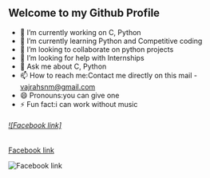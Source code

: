 ## Welcome to my Github Profile
* 🔭 I’m currently working on C, Python
* 🌱 I’m currently learning Python and Competitive coding
* 👯 I’m looking to collaborate on python projects
* 🤔 I’m looking for help with Internships
* 💬 Ask me about C, Python
* 📫 How to reach me:Contact me directly on this mail - vajrahsnm@gmail.com
* 😄 Pronouns:you can give one
* ⚡ Fun fact:i can work without music
###### [![Facebook link]](https://www.facebook.com/M.Vajrakumar)
[Facebook link](https://www.facebook.com/M.Vajrakumar)

![Facebook link](extras/logo.gif)
